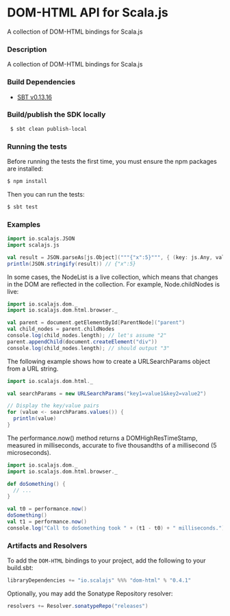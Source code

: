 DOM-HTML API for Scala.js
================================
A collection of DOM-HTML bindings for Scala.js

### Description

A collection of DOM-HTML bindings for Scala.js

### Build Dependencies

* [SBT v0.13.16](http://www.scala-sbt.org/download.html)

### Build/publish the SDK locally

```bash
 $ sbt clean publish-local
```

### Running the tests

Before running the tests the first time, you must ensure the npm packages are installed:

```bash
$ npm install
```

Then you can run the tests:

```bash
$ sbt test
```

### Examples

```scala
import io.scalajs.JSON
import scalajs.js

val result = JSON.parseAs[js.Object]("""{"x":5}""", { (key: js.Any, value: js.Any) => value }: js.Function)
println(JSON.stringify(result)) // {"x":5}
```

In some cases, the NodeList is a live collection, which means that changes in the DOM are reflected in the collection. 
For example, Node.childNodes is live:

```scala
import io.scalajs.dom._
import io.scalajs.dom.html.browser._

val parent = document.getElementById[ParentNode]("parent")
val child_nodes = parent.childNodes
console.log(child_nodes.length); // let's assume "2"
parent.appendChild(document.createElement("div"))
console.log(child_nodes.length); // should output "3"
```

The following example shows how to create a URLSearchParams object from a URL string.

```scala
import io.scalajs.dom.html._

val searchParams = new URLSearchParams("key1=value1&key2=value2")

// Display the key/value pairs
for (value <- searchParams.values()) {
  println(value)
}
```

The performance.now() method returns a DOMHighResTimeStamp, measured in milliseconds, 
accurate to five thousandths of a millisecond (5 microseconds).

```scala
import io.scalajs.dom._
import io.scalajs.dom.html.browser._

def doSomething() {
  // ...
}

val t0 = performance.now()
doSomething()
val t1 = performance.now()
console.log("Call to doSomething took " + (t1 - t0) + " milliseconds.");
```

### Artifacts and Resolvers

To add the `DOM-HTML` bindings to your project, add the following to your build.sbt:  

```sbt
libraryDependencies += "io.scalajs" %%% "dom-html" % "0.4.1"
```

Optionally, you may add the Sonatype Repository resolver:

```sbt   
resolvers += Resolver.sonatypeRepo("releases") 
```
